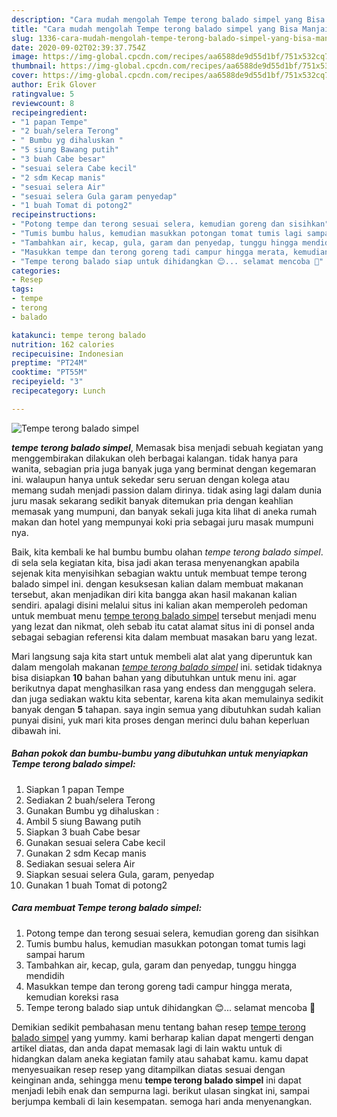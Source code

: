```yaml
---
description: "Cara mudah mengolah Tempe terong balado simpel yang Bisa Manjain Lidah"
title: "Cara mudah mengolah Tempe terong balado simpel yang Bisa Manjain Lidah"
slug: 1336-cara-mudah-mengolah-tempe-terong-balado-simpel-yang-bisa-manjain-lidah
date: 2020-09-02T02:39:37.754Z
image: https://img-global.cpcdn.com/recipes/aa6588de9d55d1bf/751x532cq70/tempe-terong-balado-simpel-foto-resep-utama.jpg
thumbnail: https://img-global.cpcdn.com/recipes/aa6588de9d55d1bf/751x532cq70/tempe-terong-balado-simpel-foto-resep-utama.jpg
cover: https://img-global.cpcdn.com/recipes/aa6588de9d55d1bf/751x532cq70/tempe-terong-balado-simpel-foto-resep-utama.jpg
author: Erik Glover
ratingvalue: 5
reviewcount: 8
recipeingredient:
- "1 papan Tempe"
- "2 buah/selera Terong"
- " Bumbu yg dihaluskan "
- "5 siung Bawang putih"
- "3 buah Cabe besar"
- "sesuai selera Cabe kecil"
- "2 sdm Kecap manis"
- "sesuai selera Air"
- "sesuai selera Gula garam penyedap"
- "1 buah Tomat di potong2"
recipeinstructions:
- "Potong tempe dan terong sesuai selera, kemudian goreng dan sisihkan"
- "Tumis bumbu halus, kemudian masukkan potongan tomat tumis lagi sampai harum"
- "Tambahkan air, kecap, gula, garam dan penyedap, tunggu hingga mendidih"
- "Masukkan tempe dan terong goreng tadi campur hingga merata, kemudian koreksi rasa"
- "Tempe terong balado siap untuk dihidangkan 😊... selamat mencoba 🤗"
categories:
- Resep
tags:
- tempe
- terong
- balado

katakunci: tempe terong balado 
nutrition: 162 calories
recipecuisine: Indonesian
preptime: "PT24M"
cooktime: "PT55M"
recipeyield: "3"
recipecategory: Lunch

---
```



![Tempe terong balado simpel](https://img-global.cpcdn.com/recipes/aa6588de9d55d1bf/751x532cq70/tempe-terong-balado-simpel-foto-resep-utama.jpg)

<b><i>tempe terong balado simpel</i></b>, Memasak bisa menjadi sebuah kegiatan yang menggembirakan dilakukan oleh berbagai kalangan. tidak hanya para wanita, sebagian pria juga banyak juga yang berminat dengan kegemaran ini. walaupun hanya untuk sekedar seru seruan dengan kolega atau memang sudah menjadi passion dalam dirinya. tidak asing lagi dalam dunia juru masak sekarang sedikit banyak ditemukan pria dengan keahlian memasak yang mumpuni, dan banyak sekali juga kita lihat di aneka rumah makan dan hotel yang mempunyai koki pria sebagai juru masak mumpuni nya.



Baik, kita kembali ke hal bumbu bumbu olahan <i>tempe terong balado simpel</i>. di sela sela kegiatan kita, bisa jadi akan terasa menyenangkan apabila sejenak kita menyisihkan sebagian waktu untuk membuat tempe terong balado simpel ini. dengan kesuksesan kalian dalam membuat makanan tersebut, akan menjadikan diri kita bangga akan hasil makanan kalian sendiri. apalagi disini melalui situs ini kalian akan memperoleh pedoman untuk membuat menu <u>tempe terong balado simpel</u> tersebut menjadi menu yang lezat dan nikmat, oleh sebab itu catat alamat situs ini di ponsel anda sebagai sebagian referensi kita dalam membuat masakan baru yang lezat.


Mari langsung saja kita start untuk membeli alat alat yang diperuntuk kan dalam mengolah makanan <u><i>tempe terong balado simpel</i></u> ini. setidak tidaknya bisa disiapkan <b>10</b> bahan bahan yang dibutuhkan untuk menu ini. agar berikutnya dapat menghasilkan rasa yang endess dan menggugah selera. dan juga sediakan waktu kita sebentar, karena kita akan memulainya sedikit banyak dengan <b>5</b> tahapan. saya ingin semua yang dibutuhkan sudah kalian punyai disini, yuk mari kita proses dengan merinci dulu bahan keperluan dibawah ini.

<!--inarticleads1-->

##### Bahan pokok dan bumbu-bumbu yang dibutuhkan untuk menyiapkan Tempe terong balado simpel:

1. Siapkan 1 papan Tempe
1. Sediakan 2 buah/selera Terong
1. Gunakan  Bumbu yg dihaluskan :
1. Ambil 5 siung Bawang putih
1. Siapkan 3 buah Cabe besar
1. Gunakan sesuai selera Cabe kecil
1. Gunakan 2 sdm Kecap manis
1. Sediakan sesuai selera Air
1. Siapkan sesuai selera Gula, garam, penyedap
1. Gunakan 1 buah Tomat di potong2




<!--inarticleads2-->

##### Cara membuat Tempe terong balado simpel:

1. Potong tempe dan terong sesuai selera, kemudian goreng dan sisihkan
1. Tumis bumbu halus, kemudian masukkan potongan tomat tumis lagi sampai harum
1. Tambahkan air, kecap, gula, garam dan penyedap, tunggu hingga mendidih
1. Masukkan tempe dan terong goreng tadi campur hingga merata, kemudian koreksi rasa
1. Tempe terong balado siap untuk dihidangkan 😊... selamat mencoba 🤗




Demikian sedikit pembahasan menu tentang bahan resep <u>tempe terong balado simpel</u> yang yummy. kami berharap kalian dapat mengerti dengan artikel diatas, dan anda dapat memasak lagi di lain waktu untuk di hidangkan dalam aneka kegiatan family atau sahabat kamu. kamu dapat menyesuaikan resep resep yang ditampilkan diatas sesuai dengan keinginan anda, sehingga menu <b>tempe terong balado simpel</b> ini dapat menjadi lebih enak dan sempurna lagi. berikut ulasan singkat ini, sampai berjumpa kembali di lain kesempatan. semoga hari anda menyenangkan.
